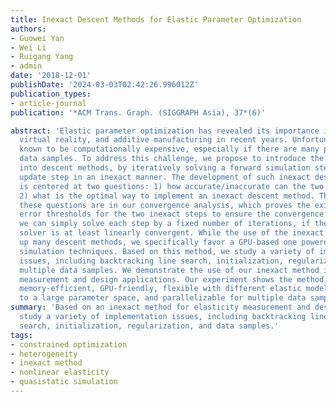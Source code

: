 ```yaml
---
title: Inexact Descent Methods for Elastic Parameter Optimization
authors:
- Guowei Yan
- Wei Li
- Ruigang Yang
- admin
date: '2018-12-01'
publishDate: '2024-03-03T02:42:26.996012Z'
publication_types:
- article-journal
publication: '*ACM Trans. Graph. (SIGGRAPH Asia), 37*(6)'

abstract: 'Elastic parameter optimization has revealed its importance in 3D modeling,
  virtual reality, and additive manufacturing in recent years. Unfortunately, it is
  known to be computationally expensive, especially if there are many parameters and
  data samples. To address this challenge, we propose to introduce the inexactness
  into descent methods, by iteratively solving a forward simulation step and a parameter
  update step in an inexact manner. The development of such inexact descent methods
  is centered at two questions: 1) how accurate/inaccurate can the two steps be; and
  2) what is the optimal way to implement an inexact descent method. The answers to
  these questions are in our convergence analysis, which proves the existence of relative
  error thresholds for the two inexact steps to ensure the convergence. This means
  we can simply solve each step by a fixed number of iterations, if the iterative
  solver is at least linearly convergent. While the use of the inexact idea speeds
  up many descent methods, we specifically favor a GPU-based one powered by state-of-the-art
  simulation techniques. Based on this method, we study a variety of implementation
  issues, including backtracking line search, initialization, regularization, and
  multiple data samples. We demonstrate the use of our inexact method in elasticity
  measurement and design applications. Our experiment shows the method is fast, reliable,
  memory-efficient, GPU-friendly, flexible with different elastic models, scalable
  to a large parameter space, and parallelizable for multiple data samples.'
summary: 'Based on an inexact method for elasticity measurement and design, we
  study a variety of implementation issues, including backtracking line
  search, initialization, regularization, and data samples.'
tags:
- constrained optimization
- heterogeneity
- inexact method
- nonlinear elasticity
- quasistatic simulation
---
```


